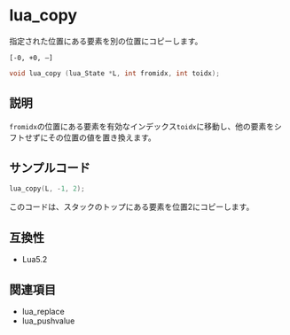 # lua_copy

指定された位置にある要素を別の位置にコピーします。

``[-0, +0, –]``

```c
void lua_copy (lua_State *L, int fromidx, int toidx);
```

## 説明

`fromidx`の位置にある要素を有効なインデックス`toidx`に移動し、他の要素をシフトせずにその位置の値を置き換えます。

## サンプルコード

```c
lua_copy(L, -1, 2);
```

このコードは、スタックのトップにある要素を位置2にコピーします。

## 互換性

- Lua5.2

## 関連項目

- lua_replace
- lua_pushvalue